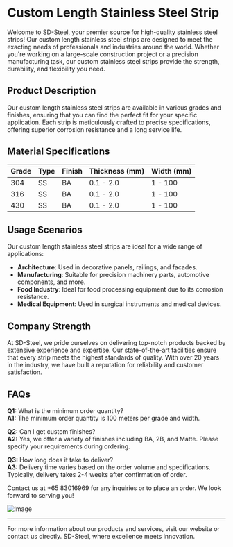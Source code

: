 # Custom Length Stainless Steel Strip

Welcome to SD-Steel, your premier source for high-quality stainless steel strips! Our custom length stainless steel strips are designed to meet the exacting needs of professionals and industries around the world. Whether you're working on a large-scale construction project or a precision manufacturing task, our custom stainless steel strips provide the strength, durability, and flexibility you need.

## Product Description
Our custom length stainless steel strips are available in various grades and finishes, ensuring that you can find the perfect fit for your specific application. Each strip is meticulously crafted to precise specifications, offering superior corrosion resistance and a long service life.

## Material Specifications
| Grade | Type | Finish | Thickness (mm) | Width (mm) |
|-------|------|--------|----------------|------------|
| 304   | SS   | BA     | 0.1 - 2.0      | 1 - 100    |
| 316   | SS   | BA     | 0.1 - 2.0      | 1 - 100    |
| 430   | SS   | BA     | 0.1 - 2.0      | 1 - 100    |

## Usage Scenarios
Our custom length stainless steel strips are ideal for a wide range of applications:
- **Architecture**: Used in decorative panels, railings, and facades.
- **Manufacturing**: Suitable for precision machinery parts, automotive components, and more.
- **Food Industry**: Ideal for food processing equipment due to its corrosion resistance.
- **Medical Equipment**: Used in surgical instruments and medical devices.

## Company Strength
At SD-Steel, we pride ourselves on delivering top-notch products backed by extensive experience and expertise. Our state-of-the-art facilities ensure that every strip meets the highest standards of quality. With over 20 years in the industry, we have built a reputation for reliability and customer satisfaction.

## FAQs
**Q1:** What is the minimum order quantity?  
**A1:** The minimum order quantity is 100 meters per grade and width.

**Q2:** Can I get custom finishes?  
**A2:** Yes, we offer a variety of finishes including BA, 2B, and Matte. Please specify your requirements during ordering.

**Q3:** How long does it take to deliver?  
**A3:** Delivery time varies based on the order volume and specifications. Typically, delivery takes 2-4 weeks after confirmation of order.

Contact us at +65 83016969 for any inquiries or to place an order. We look forward to serving you!

![Image](https://github.com/user-attachments/assets/2567258e-e124-4816-932d-1809bd27ef0b)

---

For more information about our products and services, visit our website or contact us directly. SD-Steel, where excellence meets innovation.